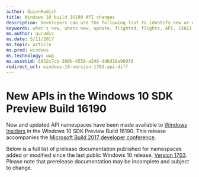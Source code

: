```yaml
---
author: QuinnRadich
title: Windows 10 build 16190 API changes
description: Developers can use the following list to identify new or changed namespaces in Windows 10 SDK Preview Build 16190
keywords: what's new, whats new, update, flighted, flights, API, 15021
ms.author: quradic
ms.date: 5/11/2017
ms.topic: article
ms.prod: windows
ms.technology: uwp
ms.assetid: 6932c7cb-300b-4558-a346-dd6d18a969f6
redirect_url: windows-10-version-1703-api-diff
---
```



# New APIs in the Windows 10 SDK Preview Build 16190

New and updated API namespaces have been made available to [Windows Insiders](https://insider.windows.com/) in the Windows 10 SDK Preview Build 16190. This release accompanies the [Microsoft Build 2017 developer conference](http://build.microsoft.com/).

Below is a full list of prelease documentation published for namespaces added or modified since the last public Windows 10 release, [Version 1703](windows-10-version-1703-api-diff.md). Please note that prerelease documentation may be incomplete and subject to change.